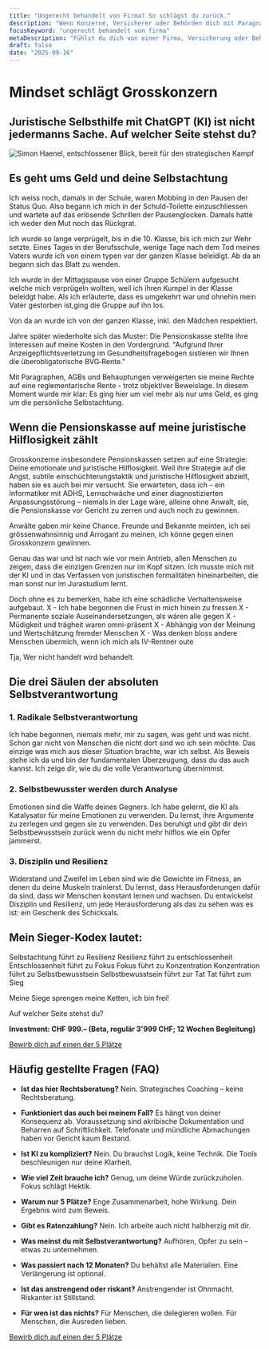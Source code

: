 ```yaml
---
title: "Ungerecht behandelt von Firma? So schlägst du zurück."
description: "Wenn Konzerne, Versicherer oder Behörden dich mit Paragraphen zermürben, ist das keine juristische Debatte. Es ist ein Angriff auf deine Intelligenz. Zeit, zurückzuschlagen."
focusKeyword: "ungerecht behandelt von firma"
metaDescription: "Fühlst du dich von einer Firma, Versicherung oder Behörde ungerecht behandelt und erniedrigt? Ich habe als Laie einen Grosskonzern besiegt. Hier ist die Methode, um die Kontrolle zurückzugewinnen."
draft: false
date: "2025-09-16"
---
```


# Mindset schlägt Grosskonzern

## Juristische Selbsthilfe mit ChatGPT (KI) ist nicht jedermanns Sache. Auf welcher Seite stehst du?

![Simon Haenel, entschlossener Blick, bereit für den strategischen Kampf](/assets/images/startseite-index/simon_haenel_entschlossen.webp)

## Es geht ums Geld und deine Selbstachtung

Ich weiss noch, damals in der Schule, waren Mobbing in den Pausen der Status Quo.
Also begann ich mich in der Schuld-Toilette einzuschliessen und wartete auf das erlösende Schrillen der Pausenglocken.
Damals hatte ich weder den Mut noch das Rückgrat.

Ich wurde so lange verprügelt, bis in die 10. Klasse, bis ich mich zur Wehr setzte.
Eines Tages in der Berufsschule, wenige Tage nach dem Tod meines Vaters wurde ich von einem typen vor der ganzen Klasse beleidigt.
Ab da an begann sich das Blatt zu wenden.

Ich wurde in der Mittagspause von einer Gruppe Schülern aufgesucht welche mich verprügeln wollten, weil ich ihren Kumpel in der Klasse beleidgt habe. Als ich erläuterte, dass es umgekehrt war und ohnehin mein Vater gestorben ist,ging die Gruppe auf ihn los.

Von da an wurde ich von der ganzen Klasse, inkl. den Mädchen respektiert.

Jahre später wiederholte sich das Muster: Die Pensionskasse stellte ihre Interessen auf meine Kosten in den Vordergrund.
"Aufgrund Ihrer Anzeigepflichtsverletzung im Gesundheitsfragebogen sistieren wir Ihnen die überobligatorische BVG‑Rente."

Mit Paragraphen, AGBs und Behauptungen verweigerten sie meine Rechte auf eine reglementarische Rente - trotz objektiver Beweislage.
In diesem Moment wurde mir klar: Es ging hier um viel mehr als nur ums Geld, es ging um die persönliche Selbstachtung.

## Wenn die Pensionskasse auf meine juristische Hilflosigkeit zählt

Grosskonzerne insbesondere Pensionskassen setzen auf eine Strategie: Deine emotionale und juristische Hilflosigkeit. Weil ihre Strategie auf die Angst, subtile einschüchterungstaktik und juristische Hilflosigkeit abzielt, haben sie es auch bei mir versucht. Sie erwarteten, dass ich – ein Informatiker mit ADHS, Lernschwäche und einer diagnostizierten Anpassungsstörung – niemals in der Lage wäre, alleine ohne Anwalt, sie,  die Pensionskasse vor Gericht zu zerren und auch noch zu gewinnen.

Anwälte gaben mir keine Chance. Freunde und Bekannte meinten, ich sei grössenwahnsinnig und Arrogant zu meinen, ich könne gegen einen Grosskonzern gewinnen.

Genau das war und ist nach wie vor mein Antrieb, allen Menschen zu zeigen, dass die einzigen Grenzen nur im Kopf sitzen. 
Ich musste mich mit der KI und in das Verfassen von juristischen formalitäten hineinarbeiten, die man sonst nur im Jurastudium lernt.

Doch ohne es zu bemerken, habe ich eine schädliche Verhaltensweise aufgebaut.
X - Ich habe begonnen die Frust in mich hinein zu fressen
X - Permanente soziale Auseinandersetzungen, als wären alle gegen
X - Müdigkeit und trägheit waren omni-präsent
X - Abhängig von der Meinung und Wertschätzung fremder Menschen
X - Was denken bloss andere Menschen übermich, wenn ich mich als IV-Rentner oute

Tja, Wer nicht handelt wird behandelt.


## Die drei Säulen der absoluten Selbstverantwortung

### 1. Radikale Selbstverantwortung
Ich habe begonnen, niemals mehr, mir zu sagen, was geht und was nicht. Schon gar nicht von Menschen die nicht dort sind wo ich sein möchte. Das einzige was mich aus dieser Situation brachte, war ich selbst. Als Beweis stehe ich da und bin der fundamentalen Überzeugung, dass du das auch kannst. Ich zeige dir, wie du die volle Verantwortung übernimmst.

### 2. Selbstbewusster werden durch Analyse
Emotionen sind die Waffe deines Gegners. Ich habe gelernt, die KI als Katalysator für meine Emotionen zu verwenden. Du lernst, ihre Argumente zu zerlegen und gegen sie zu verwenden. Das beruhigt und gibt dir dein Selbstbewusstsein zurück wenn du nicht mehr hilflos wie ein Opfer jammerst.

### 3. Disziplin und Resilienz
Widerstand und Zweifel im Leben sind wie die Gewichte im Fitness, an denen du deine Muskeln trainierst. Du lernst, dass Herausforderungen dafür da sind, dass wir Menschen konstant lernen und wachsen. Du entwickelst Disziplin und Resilienz, um jede Herausforderung als das zu sehen was es ist: ein Geschenk des Schicksals. 

## Mein Sieger-Kodex lautet:

Selbstachtung führt zu Resilienz
Resilienz führt zu entschlossenheit
Entschlossenheit führt zu Fokus
Fokus führt zu Konzentration
Konzentration führt zu Selbstbewusstsein
Selbstbewusstsein führt zur Tat
Tat führt zum Sieg

Meine Siege sprengen meine Ketten, ich bin frei!


Auf welcher Seite  stehst du?


**Investment: CHF 999.– (Beta, regulär 3'999 CHF; 12 Wochen Begleitung)**

[Bewirb dich auf einen der 5 Plätze](/bewerbung)

## Häufig gestellte Fragen (FAQ)

 - **Ist das hier Rechtsberatung?**
   Nein. Strategisches Coaching – keine Rechtsberatung.

 - **Funktioniert das auch bei meinem Fall?**
   Es hängt von deiner Konsequenz ab. Voraussetzung sind akribische Dokumentation und Beharren auf Schriftlichkeit.
   Telefonate und mündliche Abmachungen haben vor Gericht kaum Bestand.

 - **Ist KI zu kompliziert?**
   Nein. Du brauchst Logik, keine Technik.
   Die Tools beschleunigen nur deine Klarheit.

 - **Wie viel Zeit brauche ich?**
   Genug, um deine Würde zurückzuholen. Fokus schlägt Hektik.

 - **Warum nur 5 Plätze?**
   Enge Zusammenarbeit, hohe Wirkung. Dein Ergebnis wird zum Beweis.

 - **Gibt es Ratenzahlung?**
   Nein. Ich arbeite auch nicht halbherzig mit dir.

 - **Was meinst du mit Selbstverantwortung?**
   Aufhören, Opfer zu sein – etwas zu unternehmen.

 - **Was passiert nach 12 Monaten?**
   Du behältst alle Materialien. Eine Verlängerung ist optional.

 - **Ist das anstrengend oder riskant?**
   Anstrengender ist Ohnmacht. Riskanter ist Stillstand.

 - **Für wen ist das nichts?**
   Für Menschen, die delegieren wollen. Für Menschen, die Ausreden lieben.

[Bewirb dich auf einen der 5 Plätze](/bewerbung)
